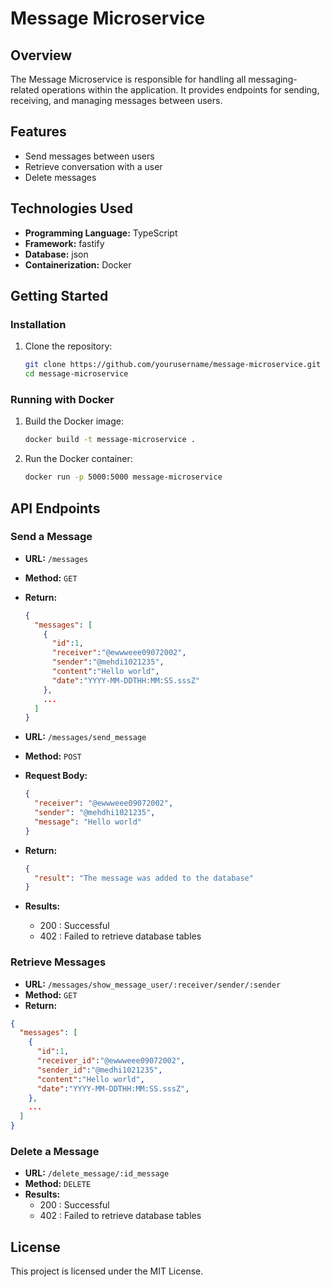 # Message Microservice

## Overview

The Message Microservice is responsible for handling all messaging-related operations within the application. It provides endpoints for sending, receiving, and managing messages between users.

## Features

- Send messages between users
- Retrieve conversation with a user
- Delete messages

## Technologies Used

- **Programming Language:** TypeScript
- **Framework:** fastify
- **Database:** json
- **Containerization:** Docker

## Getting Started

### Installation

1. Clone the repository:
   ```bash
   git clone https://github.com/yourusername/message-microservice.git
   cd message-microservice
   ```

### Running with Docker

1. Build the Docker image:

   ```bash
   docker build -t message-microservice .
   ```

2. Run the Docker container:
   ```bash
   docker run -p 5000:5000 message-microservice
   ```

## API Endpoints

### Send a Message

- **URL:** `/messages`
- **Method:** `GET`
- **Return:**

  ```json
  {
    "messages": [
      {
        "id":1,
        "receiver":"@ewwweee09072002",
        "sender":"@mehdi1021235",
        "content":"Hello world",
        "date":"YYYY-MM-DDTHH:MM:SS.sssZ"
      },
      ...
    ]
  }
  ```

- **URL:** `/messages/send_message`
- **Method:** `POST`
- **Request Body:**

  ```json
  {
    "receiver": "@ewwweee09072002",
    "sender": "@mehdhi1021235",
    "message": "Hello world"
  }
  ```

- **Return:**

  ```json
  {
    "result": "The message was added to the database"
  }
  ```

- **Results:**
  - 200 : Successful
  - 402 : Failed to retrieve database tables

### Retrieve Messages

- **URL:** `/messages/show_message_user/:receiver/sender/:sender`
- **Method:** `GET`
- **Return:**

```json
{
  "messages": [
    {
      "id":1,
      "receiver_id":"@ewwweee09072002",
      "sender_id":"@medhi1021235",
      "content":"Hello world",
      "date":"YYYY-MM-DDTHH:MM:SS.sssZ",
    },
    ...
  ]
}
```

### Delete a Message

- **URL:** `/delete_message/:id_message`
- **Method:** `DELETE`
- **Results:**
  - 200 : Successful
  - 402 : Failed to retrieve database tables

## License

This project is licensed under the MIT License.

```

```
